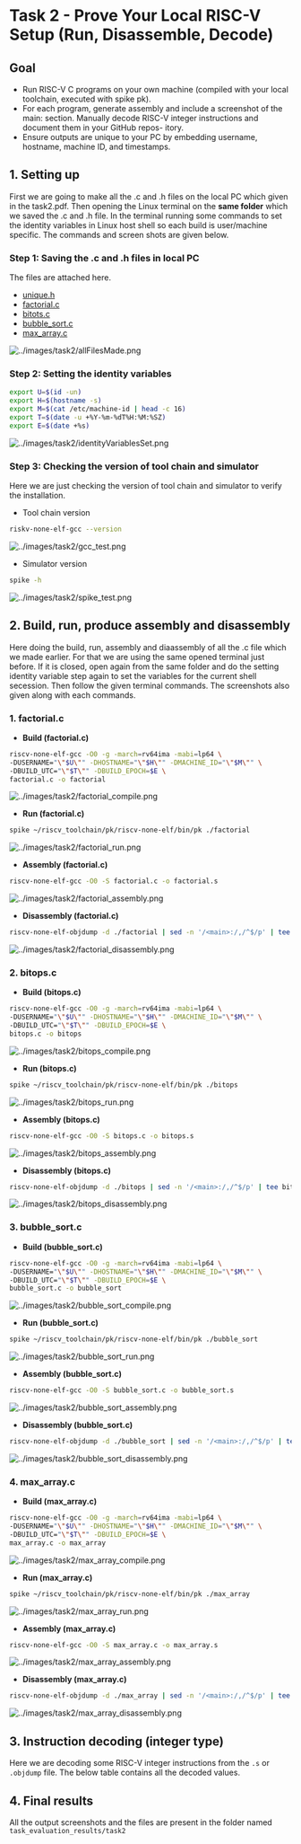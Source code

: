 # Task 2 - Prove Your Local RISC-V Setup (Run, Disassemble, Decode)
## Goal
- Run RISC-V C programs on your own machine (compiled with your local toolchain, executed with spike pk).
- For each program, generate assembly and include a screenshot of the main: section. Manually decode RISC-V integer instructions and document them in your GitHub repos-
itory.
- Ensure outputs are unique to your PC by embedding username, hostname, machine ID, and timestamps.

## 1. Setting up

First we are going to make all the .c and .h files on the local PC which given in the task2.pdf. Then opening the Linux terminal on the **same folder** which we saved the .c and .h file.
In the terminal running some commands to set the identity variables in Linux host shell so each build is user/machine specific. The commands and screen shots are given below.

### Step 1: Saving the .c and .h files in local PC

The files are attached here.
- [unique.h](unique.h)
- [factorial.c](factorial.c)
- [bitots.c](bitots.c)
- [bubble_sort.c](bubble_sort.c)
- [max_array.c](max_array.c)

![../images/task2/allFilesMade.png](../images/task2/allFilesMade.png)

### Step 2: Setting the identity variables

``` bash
export U=$(id -un)
export H=$(hostname -s)
export M=$(cat /etc/machine-id | head -c 16)
export T=$(date -u +%Y-%m-%dT%H:%M:%SZ)
export E=$(date +%s)
```

![../images/task2/identityVariablesSet.png](../images/task2/identityVariablesSet.png)

### Step 3: Checking the version of tool chain and simulator

Here we are just checking the version of tool chain and simulator to verify the installation.

- Tool chain version
  
``` bash
riskv-none-elf-gcc --version
```

![../images/task2/gcc_test.png](../images/task2/gcc_test.png)

- Simulator version
  
``` bash
spike -h
```

![../images/task2/spike_test.png](../images/task2/spike_test.png)

## 2. Build, run, produce assembly and disassembly

Here doing the build, run, assembly and diaassembly of all the .c file which we made earlier. For that we are using the same opened terminal just before.
If it is closed, open again from the same folder and do the setting identity variable step again to set the variables for the current shell secession.
Then follow the given terminal commands. The screenshots also given along with each commands.

### 1. factorial.c

- **Build (factorial.c)**
  
``` bash
riscv-none-elf-gcc -O0 -g -march=rv64ima -mabi=lp64 \
-DUSERNAME="\"$U\"" -DHOSTNAME="\"$H\"" -DMACHINE_ID="\"$M\"" \
-DBUILD_UTC="\"$T\"" -DBUILD_EPOCH=$E \
factorial.c -o factorial
```
![../images/task2/factorial_compile.png](../images/task2/factorial_compile.png)

- **Run (factorial.c)**

``` bash
spike ~/riscv_toolchain/pk/riscv-none-elf/bin/pk ./factorial
```
![../images/task2/factorial_run.png](../images/task2/factorial_run.png)

- **Assembly (factorial.c)**

``` bash
riscv-none-elf-gcc -O0 -S factorial.c -o factorial.s
```
![../images/task2/factorial_assembly.png](../images/task2/factorial_assembly.png)

- **Disassembly (factorial.c)**

``` bash
riscv-none-elf-objdump -d ./factorial | sed -n '/<main>:/,/^$/p' | tee factorial_main_objdump.txt
```
![../images/task2/factorial_disassembly.png](../images/task2/factorial_disassembly.png)

### 2. bitops.c

- **Build (bitops.c)**
  
``` bash
riscv-none-elf-gcc -O0 -g -march=rv64ima -mabi=lp64 \
-DUSERNAME="\"$U\"" -DHOSTNAME="\"$H\"" -DMACHINE_ID="\"$M\"" \
-DBUILD_UTC="\"$T\"" -DBUILD_EPOCH=$E \
bitops.c -o bitops
```
![../images/task2/bitops_compile.png](../images/task2/bitops_compile.png)

- **Run (bitops.c)**

``` bash
spike ~/riscv_toolchain/pk/riscv-none-elf/bin/pk ./bitops
```
![../images/task2/bitops_run.png](../images/task2/bitops_run.png)

- **Assembly (bitops.c)**

``` bash
riscv-none-elf-gcc -O0 -S bitops.c -o bitops.s
```
![../images/task2/bitops_assembly.png](../images/task2/bitops_assembly.png)

- **Disassembly (bitops.c)**

``` bash
riscv-none-elf-objdump -d ./bitops | sed -n '/<main>:/,/^$/p' | tee bitops_main_objdump.txt
```
![../images/task2/bitops_disassembly.png](../images/task2/bitops_disassembly.png)

### 3. bubble_sort.c

- **Build (bubble_sort.c)**
  
``` bash
riscv-none-elf-gcc -O0 -g -march=rv64ima -mabi=lp64 \
-DUSERNAME="\"$U\"" -DHOSTNAME="\"$H\"" -DMACHINE_ID="\"$M\"" \
-DBUILD_UTC="\"$T\"" -DBUILD_EPOCH=$E \
bubble_sort.c -o bubble_sort
```
![../images/task2/bubble_sort_compile.png](../images/task2/bubble_sort_compile.png)

- **Run (bubble_sort.c)**

``` bash
spike ~/riscv_toolchain/pk/riscv-none-elf/bin/pk ./bubble_sort
```
![../images/task2/bubble_sort_run.png](../images/task2/bubble_sort_run.png)

- **Assembly (bubble_sort.c)**

``` bash
riscv-none-elf-gcc -O0 -S bubble_sort.c -o bubble_sort.s
```
![../images/task2/bubble_sort_assembly.png](../images/task2/bubble_sort_assembly.png)

- **Disassembly (bubble_sort.c)**

``` bash
riscv-none-elf-objdump -d ./bubble_sort | sed -n '/<main>:/,/^$/p' | tee bubble_sort_main_objdump.txt
```
![../images/task2/bubble_sort_disassembly.png](../images/task2/bubble_sort_disassembly.png)

### 4. max_array.c

- **Build (max_array.c)**
  
``` bash
riscv-none-elf-gcc -O0 -g -march=rv64ima -mabi=lp64 \
-DUSERNAME="\"$U\"" -DHOSTNAME="\"$H\"" -DMACHINE_ID="\"$M\"" \
-DBUILD_UTC="\"$T\"" -DBUILD_EPOCH=$E \
max_array.c -o max_array
```
![../images/task2/max_array_compile.png](../images/task2/max_array_compile.png)

- **Run (max_array.c)**

``` bash
spike ~/riscv_toolchain/pk/riscv-none-elf/bin/pk ./max_array
```
![../images/task2/max_array_run.png](../images/task2/max_array_run.png)

- **Assembly (max_array.c)**

``` bash
riscv-none-elf-gcc -O0 -S max_array.c -o max_array.s
```
![../images/task2/max_array_assembly.png](../images/task2/max_array_assembly.png)

- **Disassembly (max_array.c)**

``` bash
riscv-none-elf-objdump -d ./max_array | sed -n '/<main>:/,/^$/p' | tee max_array_main_objdump.txt
```
![../images/task2/max_array_disassembly.png](../images/task2/max_array_disassembly.png)

## 3. Instruction decoding (integer type)
Here we are decoding some RISC-V integer instructions from the `.s` or `.objdump` file. The below table contains all the decoded values.

## 4. Final results

All the output screenshots and the files are present in the folder named `task_evaluation_results/task2`
